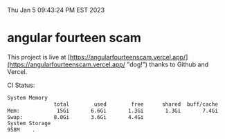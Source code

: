 Thu Jan  5 09:43:24 PM EST 2023

# angular fourteen scam


This project is live at [https://angularfourteenscam.vercel.app/](https://angularfourteenscam.vercel.app/ "dog!") thanks to Github and Vercel.

CI Status: 

```bash
System Memory
               total        used        free      shared  buff/cache   available
Mem:            15Gi       6.6Gi       1.3Gi       1.3Gi       7.4Gi       7.0Gi
Swap:          8.0Gi       3.6Gi       4.4Gi
System Storage
958M	.
```
```bash
